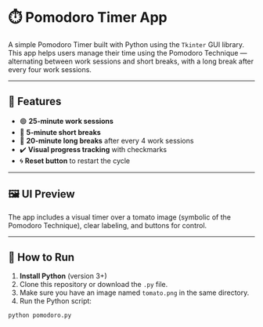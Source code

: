 # ⏱️ Pomodoro Timer App

A simple Pomodoro Timer built with Python using the `Tkinter` GUI library. This app helps users manage their time using the Pomodoro Technique — alternating between work sessions and short breaks, with a long break after every four work sessions.

---

## 📌 Features

- 🟢 **25-minute work sessions**
- 🌸 **5-minute short breaks**
- 🔴 **20-minute long breaks** after every 4 work sessions
- ✔️ **Visual progress tracking** with checkmarks
- 🌀 **Reset button** to restart the cycle

---

## 🖼️ UI Preview

The app includes a visual timer over a tomato image (symbolic of the Pomodoro Technique), clear labeling, and buttons for control.

---

## 🚀 How to Run

1. **Install Python** (version 3+)
2. Clone this repository or download the `.py` file.
3. Make sure you have an image named `tomato.png` in the same directory.
4. Run the Python script:

```bash
python pomodoro.py
```
